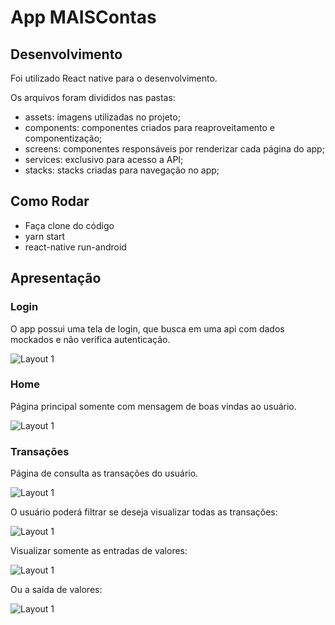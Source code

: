 # App MAISContas

## Desenvolvimento

Foi utilizado React native para o desenvolvimento.

Os arquivos foram divididos nas pastas:
* assets: imagens utilizadas no projeto;
* components: componentes criados para reaproveitamento e componentização;
* screens: componentes responsáveis por renderizar cada página do app;
* services: exclusivo para acesso a API;
* stacks: stacks criadas para navegação no app;

## Como Rodar

* Faça clone do código
* yarn start
* react-native run-android

## Apresentação

### Login

O app possui uma tela de login, que busca em uma api com dados mockados e não verifica autenticação.

![Layout 1](/src/assets/images/login.png?raw=false)

### Home

Página principal somente com mensagem de boas vindas ao usuário.

![Layout 1](/assets/images/home.png?raw=false)

### Transações

Página de consulta as transações do usuário.

![Layout 1](/src/assets/images/transacoes.png?raw=false)

O usuário poderá filtrar se deseja visualizar todas as transações:

![Layout 1](/src/assets/images/tudo.png?raw=false)

Visualizar somente as entradas de valores:

![Layout 1](/src/assets/images/entradas.png?raw=false)

Ou a saída de valores:

![Layout 1](/src/assets/images/saidas.png?raw=false)
